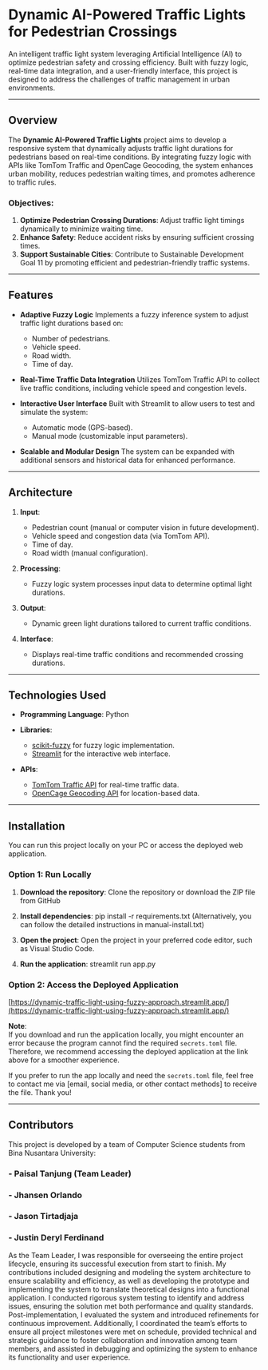 # Dynamic AI-Powered Traffic Lights for Pedestrian Crossings  

An intelligent traffic light system leveraging Artificial Intelligence (AI) to optimize pedestrian safety and crossing efficiency. Built with fuzzy logic, real-time data integration, and a user-friendly interface, this project is designed to address the challenges of traffic management in urban environments.

---

## Overview

The **Dynamic AI-Powered Traffic Lights** project aims to develop a responsive system that dynamically adjusts traffic light durations for pedestrians based on real-time conditions. By integrating fuzzy logic with APIs like TomTom Traffic and OpenCage Geocoding, the system enhances urban mobility, reduces pedestrian waiting times, and promotes adherence to traffic rules.

### Objectives:
1. **Optimize Pedestrian Crossing Durations**: Adjust traffic light timings dynamically to minimize waiting time.
2. **Enhance Safety**: Reduce accident risks by ensuring sufficient crossing times.
3. **Support Sustainable Cities**: Contribute to Sustainable Development Goal 11 by promoting efficient and pedestrian-friendly traffic systems.

---

## Features

- **Adaptive Fuzzy Logic**
  Implements a fuzzy inference system to adjust traffic light durations based on:
  - Number of pedestrians.
  - Vehicle speed.
  - Road width.
  - Time of day.

- **Real-Time Traffic Data Integration**
  Utilizes TomTom Traffic API to collect live traffic conditions, including vehicle speed and congestion levels.

- **Interactive User Interface**
  Built with Streamlit to allow users to test and simulate the system:
  - Automatic mode (GPS-based).
  - Manual mode (customizable input parameters).

- **Scalable and Modular Design**
  The system can be expanded with additional sensors and historical data for enhanced performance.

---

## Architecture

1. **Input**:
   - Pedestrian count (manual or computer vision in future development).  
   - Vehicle speed and congestion data (via TomTom API).  
   - Time of day.  
   - Road width (manual configuration).  

2. **Processing**:
   - Fuzzy logic system processes input data to determine optimal light durations.  

3. **Output**:
   - Dynamic green light durations tailored to current traffic conditions.  

4. **Interface**:
   - Displays real-time traffic conditions and recommended crossing durations.

---

## Technologies Used

- **Programming Language**: Python  
- **Libraries**:  
  - [scikit-fuzzy](https://pythonhosted.org/scikit-fuzzy/) for fuzzy logic implementation.  
  - [Streamlit](https://streamlit.io/) for the interactive web interface.  

- **APIs**:  
  - [TomTom Traffic API](https://developer.tomtom.com/) for real-time traffic data.  
  - [OpenCage Geocoding API](https://opencagedata.com/) for location-based data.  

---

## Installation

You can run this project locally on your PC or access the deployed web application.

### Option 1: Run Locally

1. **Download the repository**:
   Clone the repository or download the ZIP file from GitHub

2. **Install dependencies**:
   pip install -r requirements.txt (Alternatively, you can follow the detailed instructions in manual-install.txt)

3. **Open the project**:
    Open the project in your preferred code editor, such as Visual Studio Code.

4. **Run the application**:
    streamlit run app.py

### Option 2: Access the Deployed Application
[https://dynamic-traffic-light-using-fuzzy-approach.streamlit.app/](https://dynamic-traffic-light-using-fuzzy-approach.streamlit.app/)

**Note**:  
If you download and run the application locally, you might encounter an error because the program cannot find the required `secrets.toml` file. Therefore, we recommend accessing the deployed application at the link above for a smoother experience.

If you prefer to run the app locally and need the `secrets.toml` file, feel free to contact me via [email, social media, or other contact methods] to receive the file. Thank you!


---

## Contributors  
This project is developed by a team of Computer Science students from Bina Nusantara University:

### - Paisal Tanjung (Team Leader)  
### - Jhansen Orlando  
### - Jason Tirtadjaja  
### - Justin Deryl Ferdinand  

As the Team Leader, I was responsible for overseeing the entire project lifecycle, ensuring its successful execution from start to finish. My contributions included designing and modeling the system architecture to ensure scalability and efficiency, as well as developing the prototype and implementing the system to translate theoretical designs into a functional application. I conducted rigorous system testing to identify and address issues, ensuring the solution met both performance and quality standards. Post-implementation, I evaluated the system and introduced refinements for continuous improvement. Additionally, I coordinated the team’s efforts to ensure all project milestones were met on schedule, provided technical and strategic guidance to foster collaboration and innovation among team members, and assisted in debugging and optimizing the system to enhance its functionality and user experience.



